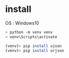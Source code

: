 # install

OS : Windows10

```bash
> python -m venv venv
> venv\Scripts\activate

(venv)> pip install ujson
(venv)> pip install orjson
```
